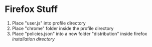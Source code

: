 Firefox Stuff
=============
1. Place "user.js" into profile directory
2. Place "chrome" folder inside the profile directory
3. Place "policies.json" into a new folder "distribution" inside firefox *installation directory*
